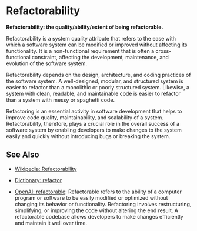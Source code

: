 # Refactorability

**Refactorability: the quality/ability/extent of being refactorable.**

<span data-chatgpt-prompt="explain refactorability (system quality attribute, cross-functional constraint, non-functional requirement)">

Refactorability is a system quality attribute that refers to the ease with which a software system can be modified or improved without affecting its functionality. It is a non-functional requirement that is often a cross-functional constraint, affecting the development, maintenance, and evolution of the software system.

Refactorability depends on the design, architecture, and coding practices of the software system. A well-designed, modular, and structured system is easier to refactor than a monolithic or poorly structured system. Likewise, a system with clean, readable, and maintainable code is easier to refactor than a system with messy or spaghetti code.

Refactoring is an essential activity in software development that helps to improve code quality, maintainability, and scalability of a system. Refactorability, therefore, plays a crucial role in the overall success of a software system by enabling developers to make changes to the system easily and quickly without introducing bugs or breaking the system.

</span>

## See Also

* [Wikipedia: Refactorability](https://wikipedia.org/wiki/Refactorability)

* [Dictionary: refactor](https://www.dictionary.com/browse/refactor)

* [OpenAI: refactorable](https:://openai.com): <span data-chatgpt-prompt="define refactorable (computers and software)">Refactorable refers to the ability of a computer program or software to be easily modified or optimized without changing its behavior or functionality. Refactoring involves restructuring, simplifying, or improving the code without altering the end result. A refactorable codebase allows developers to make changes efficiently and maintain it well over time.</span>

